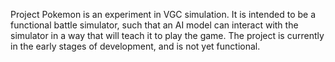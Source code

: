 Project Pokemon is an experiment in VGC simulation. It is intended to be a functional battle simulator, such that an AI model can interact with the simulator in a way that will teach it to play the game. The project is currently in the early stages of development, and is not yet functional. 
```
